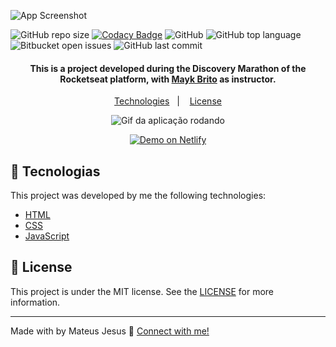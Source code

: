 ![App Screenshot](https://res.cloudinary.com/dx3vxwusq/image/upload/v1611011679/dev-finances1_v8qi7q.png)

![GitHub repo size](https://img.shields.io/github/repo-size/MateusJSouza/MaratonaDiscovery)
[![Codacy Badge](https://app.codacy.com/project/badge/Grade/8cb0e95114304674b91b36138f2f66d5)](https://www.codacy.com/gh/MateusJSouza/MaratonaDiscovery/dashboard?utm_source=github.com&amp;utm_medium=referral&amp;utm_content=MateusJSouza/MaratonaDiscovery&amp;utm_campaign=Badge_Grade)
![GitHub](https://img.shields.io/github/license/MateusJSouza/MaratonaDiscovery)
![GitHub top language](https://img.shields.io/github/languages/top/MateusJSouza/MaratonaDiscovery)
![Bitbucket open issues](https://img.shields.io/bitbucket/issues-raw/MateusJSouza/MaratonaDiscovery)
![GitHub last commit](https://img.shields.io/github/last-commit/MateusJSouza/MaratonaDiscovery)


<h4 align="center">
  This is a project developed during the Discovery Marathon of the Rocketseat platform, with <a href="https://www.linkedin.com/in/maykbrito/">Mayk Brito</a> as instructor.
</h4>

<p align="center">
  <a href="#rocket-technologies">Technologies</a>&nbsp;&nbsp;&nbsp;|&nbsp;&nbsp;&nbsp;
  <a href="#memo-license">License</a>
</p>

<p align="center">
  <img src="https://res.cloudinary.com/dx3vxwusq/image/upload/v1611075973/devfinances_kfoxwh.gif" alt="Gif da aplicação rodando">
</p>

<p align="center">
  <a href="https://maratona-discovery.netlify.app/" target="_blank">
    <img alt="Demo on Netlify" src="https://res.cloudinary.com/dx3vxwusq/image/upload/v1611013043/netflify_nahquj.png">
  </a>
</p>

</p>

## 🚀 Tecnologias 
This project was developed by me the following technologies:

- [HTML](https://www.w3schools.com/html/)
- [CSS](https://www.w3schools.com/css/)
- [JavaScript](https://www.w3schools.com/js/DEFAULT.asp)

## 📝 License

This project is under the MIT license. See the [LICENSE](https://github.com/MateusJSouza/MaratonaDiscovery/blob/main/LICENSE) for more information.

---

Made with by Mateus Jesus 💙 [Connect with me!](https://www.linkedin.com/in/mateus-jesus)
